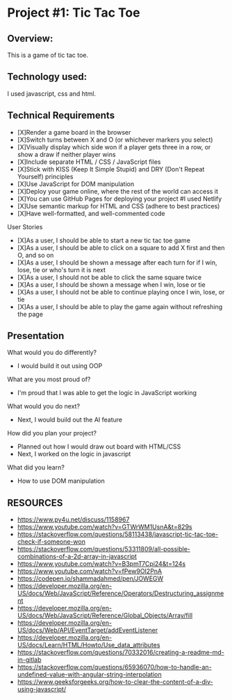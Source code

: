 # Project #1: Tic Tac Toe

## Overview:

This is a game of tic tac toe.

## Technology used:
I used javascript, css and html.

## Technical Requirements
* [X]Render a game board in the browser
* [X]Switch turns between X and O (or whichever markers you select)
* [X]Visually display which side won if a player gets three in a row, or show a draw if neither player wins
* [X]Include separate HTML / CSS / JavaScript files
* [X]Stick with KISS (Keep It Simple Stupid) and DRY (Don't Repeat Yourself) principles
* [X]Use JavaScript for DOM manipulation
* [X]Deploy your game online, where the rest of the world can access it
* [X]You can use GitHub Pages for deploying your project #I used Netlify
* [X]Use semantic markup for HTML and CSS (adhere to best practices)
* [X]Have well-formatted, and well-commented code

User Stories
* [X]As a user, I should be able to start a new tic tac toe game
* [X]As a user, I should be able to click on a square to add X first and then O, and so on
* [X]As a user, I should be shown a message after each turn for if I win, lose, tie or who's turn it is next
* [X]As a user, I should not be able to click the same square twice
* [X]As a user, I should be shown a message when I win, lose or tie
* [X]As a user, I should not be able to continue playing once I win, lose, or tie
* [X]As a user, I should be able to play the game again without refreshing the page

## Presentation

What would you do differently?
* I would build it out using OOP

What are you most proud of?
* I'm proud that I was able to get the logic in JavaScript working

What would you do next?
* Next, I would build out the AI feature

How did you plan your project?
* Planned out how I would draw out board with HTML/CSS
* Next, I worked on the logic in javascript

What did you learn?
* How to use DOM manipulation

## RESOURCES
* https://www.py4u.net/discuss/1158967
* https://www.youtube.com/watch?v=GTWrWM1UsnA&t=829s
* https://stackoverflow.com/questions/58113438/javascript-tic-tac-toe-check-if-someone-won
* https://stackoverflow.com/questions/53311809/all-possible-combinations-of-a-2d-array-in-javascript
* https://www.youtube.com/watch?v=B3pmT7Cpi24&t=124s
* https://www.youtube.com/watch?v=fPew9OI2PnA
* https://codepen.io/shammadahmed/pen/JOWEGW
* https://developer.mozilla.org/en-US/docs/Web/JavaScript/Reference/Operators/Destructuring_assignment
* https://developer.mozilla.org/en-US/docs/Web/JavaScript/Reference/Global_Objects/Array/fill
* https://developer.mozilla.org/en-US/docs/Web/API/EventTarget/addEventListener
* https://developer.mozilla.org/en-US/docs/Learn/HTML/Howto/Use_data_attributes
* https://stackoverflow.com/questions/70332016/creating-a-readme-md-in-gitlab
* https://stackoverflow.com/questions/65936070/how-to-handle-an-undefined-value-with-angular-string-interpolation
* https://www.geeksforgeeks.org/how-to-clear-the-content-of-a-div-using-javascript/